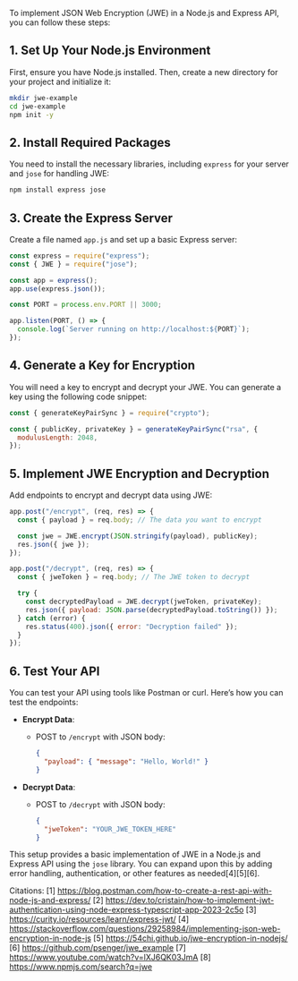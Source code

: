 To implement JSON Web Encryption (JWE) in a Node.js and Express API, you can follow these steps:

## 1. **Set Up Your Node.js Environment**

First, ensure you have Node.js installed. Then, create a new directory for your project and initialize it:

```bash
mkdir jwe-example
cd jwe-example
npm init -y
```

## 2. **Install Required Packages**

You need to install the necessary libraries, including `express` for your server and `jose` for handling JWE:

```bash
npm install express jose
```

## 3. **Create the Express Server**

Create a file named `app.js` and set up a basic Express server:

```javascript
const express = require("express");
const { JWE } = require("jose");

const app = express();
app.use(express.json());

const PORT = process.env.PORT || 3000;

app.listen(PORT, () => {
  console.log(`Server running on http://localhost:${PORT}`);
});
```

## 4. **Generate a Key for Encryption**

You will need a key to encrypt and decrypt your JWE. You can generate a key using the following code snippet:

```javascript
const { generateKeyPairSync } = require("crypto");

const { publicKey, privateKey } = generateKeyPairSync("rsa", {
  modulusLength: 2048,
});
```

## 5. **Implement JWE Encryption and Decryption**

Add endpoints to encrypt and decrypt data using JWE:

```javascript
app.post("/encrypt", (req, res) => {
  const { payload } = req.body; // The data you want to encrypt

  const jwe = JWE.encrypt(JSON.stringify(payload), publicKey);
  res.json({ jwe });
});

app.post("/decrypt", (req, res) => {
  const { jweToken } = req.body; // The JWE token to decrypt

  try {
    const decryptedPayload = JWE.decrypt(jweToken, privateKey);
    res.json({ payload: JSON.parse(decryptedPayload.toString()) });
  } catch (error) {
    res.status(400).json({ error: "Decryption failed" });
  }
});
```

## 6. **Test Your API**

You can test your API using tools like Postman or curl. Here’s how you can test the endpoints:

- **Encrypt Data**:

  - POST to `/encrypt` with JSON body:
    ```json
    {
      "payload": { "message": "Hello, World!" }
    }
    ```

- **Decrypt Data**:
  - POST to `/decrypt` with JSON body:
    ```json
    {
      "jweToken": "YOUR_JWE_TOKEN_HERE"
    }
    ```

This setup provides a basic implementation of JWE in a Node.js and Express API using the `jose` library. You can expand upon
this by adding error handling, authentication, or other features as needed[4][5][6].

Citations: [1] https://blog.postman.com/how-to-create-a-rest-api-with-node-js-and-express/ [2]
https://dev.to/cristain/how-to-implement-jwt-authentication-using-node-express-typescript-app-2023-2c5o [3]
https://curity.io/resources/learn/express-jwt/ [4]
https://stackoverflow.com/questions/29258984/implementing-json-web-encryption-in-node-js [5]
https://54chi.github.io/jwe-encryption-in-nodejs/ [6] https://github.com/psenger/jwe_example [7]
https://www.youtube.com/watch?v=lXJ6QK03JmA [8] https://www.npmjs.com/search?q=jwe
